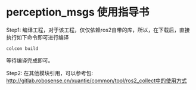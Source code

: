 # perception_msgs 使用指导书



Step1: 编译工程，对于该工程，仅仅依赖ros2自带的库，所以，在下载后，直接执行如下命令即可进行编译

`colcon build`

等待编译完成即可。 

Step2: 在其他模块引用，可以参考包: http://gitlab.robosense.cn/xuantie/common/tool/ros2_collect中的使用方式